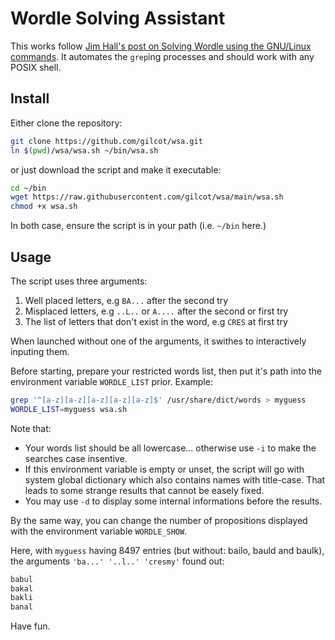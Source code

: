 # Wordle Solving Assistant

This works follow [Jim Hall's post on Solving Wordle using the GNU/Linux
commands](https://opensource.com/article/22/1/word-game-linux-command-line).
It automates the `grep`ing processes and should work with any POSIX shell.

## Install

Either clone the repository:
```sh
git clone https://github.com/gilcot/wsa.git
ln $(pwd)/wsa/wsa.sh ~/bin/wsa.sh
```
or just download the script and make it executable:
```sh
cd ~/bin
wget https://raw.githubusercontent.com/gilcot/wsa/main/wsa.sh
chmod +x wsa.sh
```
In both case, ensure the script is in your path (i.e. `~/bin` here.)

## Usage

The script uses three arguments:

  1. Well placed letters, e.g `BA...` after the second try
  2. Misplaced letters, e.g `..L..` or `A....` after the second or first try
  3. The list of letters that don't exist in the word, e.g `CRES` at first try

When launched without one of the arguments, it swithes to interactively
inputing them.

Before starting, prepare your restricted words list, then put it's path
into the environment variable `WORDLE_LIST` prior. Example:
```sh
grep '^[a-z][a-z][a-z][a-z][a-z]$' /usr/share/dict/words > myguess
WORDLE_LIST=myguess wsa.sh
```
Note that:

  - Your words list should be all lowercase… otherwise use `-i` to make the
    searches case insentive.
  - If this environment variable is empty or unset, the script will go with
    system global dictionary which also contains names with title-case. That
    leads to some strange results that cannot be easely fixed.
  - You may use `-d` to display some internal informations before the results.

By the same way, you can change the number of propositions displayed with
the environment variable `WORDLE_SHOW`.

Here, with `myguess` having 8497 entries (but without: bailo, bauld and
baulk), the arguments `'ba...' '..l..' 'cresmy'` found out:
```txt
babul
bakal
bakli
banal
```
Have fun.

